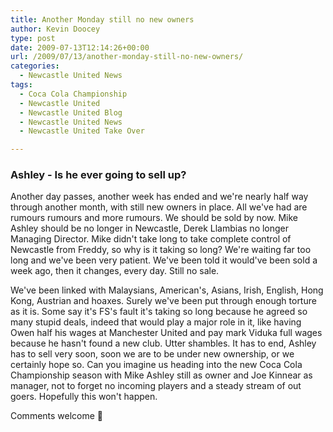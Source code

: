 ```yaml
---
title: Another Monday still no new owners
author: Kevin Doocey
type: post
date: 2009-07-13T12:14:26+00:00
url: /2009/07/13/another-monday-still-no-new-owners/
categories:
  - Newcastle United News
tags:
  - Coca Cola Championship
  - Newcastle United
  - Newcastle United Blog
  - Newcastle United News
  - Newcastle United Take Over

---
```

### Ashley - Is he ever going to sell up?

Another day passes, another week  has ended and we're nearly half way through another month, with still new owners in place. All we've had are rumours rumours and more rumours. We should be sold by now. Mike Ashley should be no longer in Newcastle, Derek Llambias no longer Managing Director. Mike didn't take long to take complete control of Newcastle from Freddy, so why is it taking so long? We're waiting far too long and we've been very patient. We've been told it would've been sold a week ago, then it changes, every day. Still no sale.

We've been linked with Malaysians, American's, Asians, Irish, English, Hong Kong, Austrian and hoaxes. Surely we've been put through enough torture as it is. Some say it's FS's fault it's taking so long because he agreed so many stupid deals, indeed that would play a major role in it, like having Owen half his wages at Manchester United and pay mark Viduka full wages because he hasn't found a new club. Utter shambles. It has to end, Ashley has to sell very soon, soon we are to be under new ownership, or we certainly hope so. Can you imagine us heading into the new Coca Cola Championship season with Mike Ashley still as owner and Joe Kinnear as manager, not to forget no incoming players and a steady stream of out goers. Hopefully this won't happen.

Comments welcome 🙂
